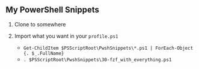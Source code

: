 ## My PowerShell Snippets

1. Clone to somewhere
2. Import what you want in your `profile.ps1`

	- `Get-ChildItem $PSScriptRoot\PwshSnippets\*.ps1 | ForEach-Object {. $_.FullName}`
	- `. $PSScriptRoot\PwshSnippets\30-fzf_with_everything.ps1`

